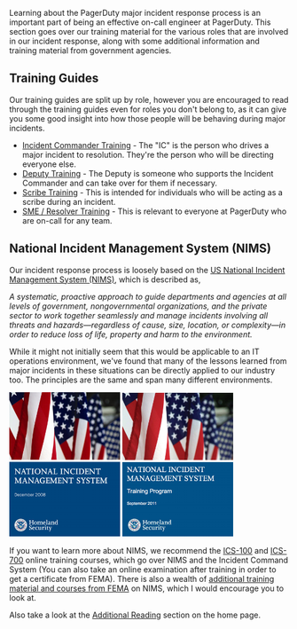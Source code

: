 Learning about the PagerDuty major incident response process is an important part of being an effective on-call engineer at PagerDuty. This section goes over our training material for the various roles that are involved in our incident response, along with some additional information and training material from government agencies.

## Training Guides
Our training guides are split up by role, however you are encouraged to read through the training guides even for roles you don't belong to, as it can give you some good insight into how those people will be behaving during major incidents.

* [Incident Commander Training](/training/incident_commander.md) - The "IC" is the person who drives a major incident to resolution. They're the person who will be directing everyone else.
* [Deputy Training](/training/deputy.md) - The Deputy is someone who supports the Incident Commander and can take over for them if necessary.
* [Scribe Training](/training/scribe.md) - This is intended for individuals who will be acting as a scribe during an incident.
* [SME / Resolver Training](/training/subject_matter_expert.md) - This is relevant to everyone at PagerDuty who are on-call for any team.

## National Incident Management System (NIMS)
Our incident response process is loosely based on the [US National Incident Management System (NIMS)](https://www.fema.gov/national-incident-management-system), which is described as,

  _A systematic, proactive approach to guide departments and agencies at all levels of government, nongovernmental organizations, and the private sector to work together seamlessly and manage incidents involving all threats and hazards—regardless of cause, size, location, or complexity—in order to reduce loss of life, property and harm to the environment._

While it might not initially seem that this would be applicable to an IT operations environment, we've found that many of the lessons learned from major incidents in these situations can be directly applied to our industry too. The principles are the same and span many different environments.

[![NIMS](../assets/img/thumbnails/nims_core.png)](https://www.fema.gov/pdf/emergency/nims/NIMS_core.pdf) [![NIMS Training](../assets/img/thumbnails/nims_training.png)](https://www.fema.gov/pdf/emergency/nims/nims_training_program.pdf)

If you want to learn more about NIMS, we recommend the [ICS-100](https://training.fema.gov/is/courseoverview.aspx?code=IS-100.b) and [ICS-700](https://training.fema.gov/is/courseoverview.aspx?code=IS-700.a) online training courses, which go over NIMS and the Incident Command System (You can also take an online examination after training in order to get a certificate from FEMA). There is also a wealth of [additional training material and courses from FEMA](https://training.fema.gov/nims/) on NIMS, which I would encourage you to look at.

Also take a look at the [Additional Reading](/#additional-reading) section on the home page.
